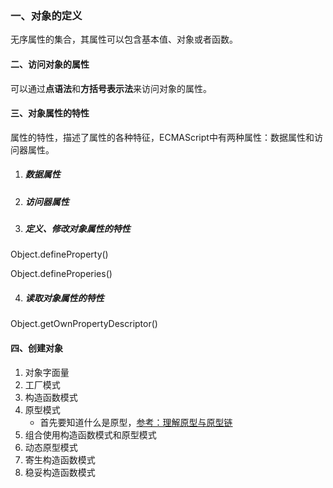### 一、对象的定义

无序属性的集合，其属性可以包含基本值、对象或者函数。

#### 二、访问对象的属性

可以通过**点语法**和**方括号表示法**来访问对象的属性。

#### 三、对象属性的特性

属性的特性，描述了属性的各种特征，ECMAScript中有两种属性：数据属性和访问器属性。

1. ##### 数据属性

2. ##### 访问器属性

3. ##### 定义、修改对象属性的特性

Object.defineProperty()

Object.defineProperies()

4. ##### 读取对象属性的特性

Object.getOwnPropertyDescriptor()

#### 四、创建对象

1.  对象字面量
2. 工厂模式
3. 构造函数模式
4. 原型模式
   - 首先要知道什么是原型，[参考：理解原型与原型链](https://github.com/xqbswr/Blog/blob/main/JavaScript/%E5%8E%9F%E5%9E%8B%E5%AF%B9%E8%B1%A1%E4%B8%8E%E5%8E%9F%E5%9E%8B%E9%93%BE.md)
5. 组合使用构造函数模式和原型模式
6. 动态原型模式
7. 寄生构造函数模式
8. 稳妥构造函数模式